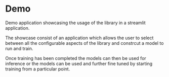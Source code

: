 # Demo

Demo application showcasing the usage of the library in a streamlit application.

The showcase consist of an application which allows the user
to select between all the configurable aspects of the library and constrcut a model to run and train.

Once training has been completed the models can then be used for inference or the models can be used and further fine tuned by starting training from a particular point.